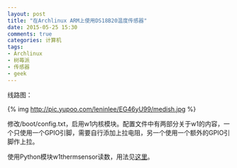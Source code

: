 ```yaml
---
layout: post
title: "在Archlinux ARM上使用DS18B20温度传感器"
date: 2015-05-25 15:30
comments: true
categories: 计算机
tags:
- Archlinux
- 树苺派
- 传感器
- geek
---
```


线路图：

{% img http://pic.yupoo.com/leninlee/EG46yU99/medish.jpg %}

修改/boot/config.txt，启用w1内核模块。配置文件中有两部分关于w1的内容，一个只使用一个GPIO引脚，需要自行添加上拉电阻，另一个使用一个额外的GPIO引脚作上拉。

使用Python模块w1thermsensor读数，用法见[这里](https://github.com/timofurrer/w1thermsensor)。
